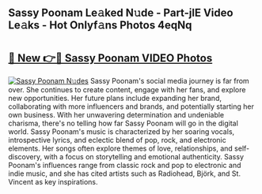 ## Sassy Poonam Le𝚊ked N𝚞de - Part-jlE Video Le𝚊ks - Hot Onlyf𝚊ns Photos 4eqNq

# <h2><a href="http://ab94335.deff.icu/?id=Sassy+Poonam">🔗 New 👉🔴 Sassy Poonam VIDEO Photos</a></h2>

[![Sassy Poonam N𝚞des](https://i.imgur.com/rIISA9y.gif)](http://ab94335.deff.icu/?id=Sassy+Poonam)
Sassy Poonam's social media journey is far from over. She continues to create content, engage with her fans, and explore new opportunities. Her future plans include expanding her brand, collaborating with more influencers and brands, and potentially starting her own business. With her unwavering determination and undeniable charisma, there's no telling how far Sassy Poonam will go in the digital world. Sassy Poonam's music is characterized by her soaring vocals, introspective lyrics, and eclectic blend of pop, rock, and electronic elements. Her songs often explore themes of love, relationships, and self-discovery, with a focus on storytelling and emotional authenticity. Sassy Poonam's influences range from classic rock and pop to electronic and indie music, and she has cited artists such as Radiohead, Björk, and St. Vincent as key inspirations.
